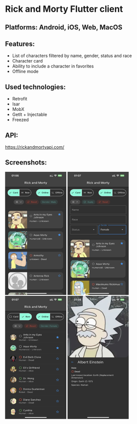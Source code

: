 # Rick and Morty Flutter client 
## Platforms: Android, iOS, Web, MacOS
## Features:
- List of characters filtered by name, gender, status and race
- Character card
- Ability to include a character in favorites
- Offline mode

## Used technologies:
- Retrofit
- Isar
- MobX
- GetIt + Injectable
- Freezed

## API:
https://rickandmortyapi.com/

## Screenshots:
<img src="./assets/screenshots/IMG_465CE868CCC0-1.jpeg" width="200" height="400" />
<img src="./assets/screenshots/IMG_1235B81407A1-1.jpeg" width="200" height="400" />
<img src="./assets/screenshots/IMG_7EF4ECE4C2F1-1.jpeg" width="200" height="400" />
<img src="./assets/screenshots/IMG_0E7DA91FFCDA-1.jpeg" width="200" height="400" />